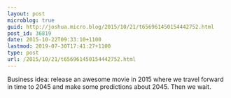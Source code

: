 ```yaml
---
layout: post
microblog: true
guid: http://joshua.micro.blog/2015/10/21/t656961450154442752.html
post_id: 36819
date: 2015-10-22T09:33:10+1100
lastmod: 2019-07-30T17:41:27+1100
type: post
url: /2015/10/21/t656961450154442752.html
---
```

Business idea: release an awesome movie in 2015 where we travel forward in time to 2045 and make some predictions about 2045. Then we wait.
